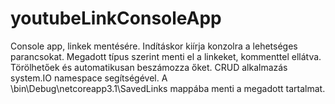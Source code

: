 # youtubeLinkConsoleApp
Console app, linkek mentésére. Indításkor kiírja konzolra a lehetséges parancsokat. Megadott típus szerint menti el a linkeket, kommenttel ellátva.
Törölhetőek és automatikusan beszámozza őket. CRUD alkalmazás system.IO namespace segítségével.
A \bin\Debug\netcoreapp3.1\SavedLinks mappába menti a megadott tartalmat.
